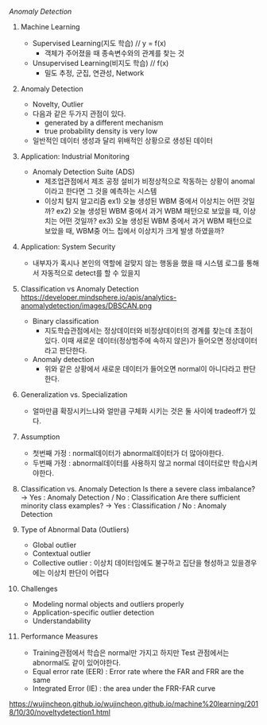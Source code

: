 *Anomaly Detection*

1. Machine Learning
    - Supervised Learning(지도 학습) // y = f(x)
        - 객체가 주어졌을 때 종속변수와의 관계를 찾는 것
    - Unsupervised Learning(비지도 학습) // f(x)
        - 밀도 추정, 군집, 연관성, Network

2. Anomaly Detection
    - Novelty, Outlier
    - 다음과 같은 두가지 관점이 있다.
        - generated by a different mechanism
        - true probability density is very low
    - 일반적인 데이터 생성과 달리 위배적인 상황으로 생성된 데이터

3. Application: Industrial Monitoring
    - Anomaly Detection Suite (ADS)
        - 제조업관점에서 제조 공정 설비가 비정상적으로 작동하는 상황이 anomal이라고 한다면 그 것을 예측하는 시스템
        - 이상치 탐지 알고리즘
        ex1) 오늘 생성된 WBM 중에서 이상치는 어떤 것일까?
        ex2) 오늘 생성된 WBM 중에서 과거 WBM 패턴으로 보았을 때, 이상치는 어떤 것일까?
        ex3) 오늘 생성된 WBM 중에서 과거 WBM 패턴으로 보았을 때, WBM중 어느 칩에서 이상치가 크게 발생 하였을까?

4. Application: System Security
    - 내부자가 혹시나 본인의 역할에 걸맞지 않는 행동을 했을 때 시스템 로그를 통해서 자동적으로 detect를 할 수 있을지

5. Classification vs Anomaly Detection
    https://developer.mindsphere.io/apis/analytics-anomalydetection/images/DBSCAN.png
    - Binary classification
        - 지도학습관점에서는 정상데이터와 비정상데이터의 경계를 찾는데 초점이 있다.
        이때 새로운 데이터(정상범주에 속하지 않은)가 들어오면 정상데이터라고 판단한다.
    - Anomaly detection
        - 위와 같은 상황에서 새로운 데이터가 들어오면 normal이 아니다라고 판단한다.

6. Generalization vs. Specialization
    - 얼마만큼 확장시키느냐와 얼만큼 구체화 시키는 것은 둘 사이에 tradeoff가 있다.

7. Assumption
    - 첫번째 가정 : normal데이터가 abnormal데이터가 더 많아야한다.
    - 두번째 가정 : abnormal데이터를 사용하지 않고 normal 데이터로만 학습시켜야한다.

8. Classification vs. Anomaly Detection
    Is there a severe class imbalance?  -> Yes : Anomaly Detection / No : Classification
    Are there sufficient minority class examples? -> Yes : Classification / No : Anomaly Detection

9. Type of Abnormal Data (Outliers)
    - Global outlier
    - Contextual outlier
    - Collective outlier : 이상치 데이터임에도 불구하고 집단을 형성하고 있을경우에는 이상치 판단이 어렵다

10. Challenges
    - Modeling normal objects and outliers properly
    - Application-specific outlier detection
    - Understandability

11. Performance Measures
    - Training관점에서 학습은 normal만 가지고 하지만 Test 관점에서는 abnormal도 같이 있어야한다.
    - Equal error rate (EER) : Error rate where the FAR and FRR are the same
    - Integrated Error (IE) : the area under the FRR-FAR curve

<https://wujincheon.github.io/wujincheon.github.io/machine%20learning/2018/10/30/noveltydetection1.html>